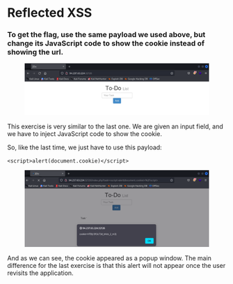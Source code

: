 # Reflected XSS

### To get the flag, use the same payload we used above, but change its JavaScript code to show the cookie instead of showing the url.



<figure><img src="../../../.gitbook/assets/image (1) (1) (1) (1) (1).png" alt=""><figcaption></figcaption></figure>

This exercise is very similar to the last one. We are given an input field, and we have to inject JavaScript code to show the cookie.

So, like the last time, we just have to use this payload:

```markup
<script>alert(document.cookie)</script>
```

<figure><img src="../../../.gitbook/assets/image (2) (1) (1) (1).png" alt=""><figcaption></figcaption></figure>

And as we can see, the cookie appeared as a popup window. The main difference for the last exercise is that this alert will not appear once the user revisits the application.
